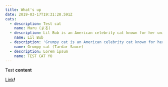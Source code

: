 ```yaml
---
title: What's up
date: 2019-03-17T19:31:20.591Z
cats:
  - description: Test cat
    name: Maru (まる)
  - description: Lil Bub is an American celebrity cat known for her unique appearance.
    name: Lil Bub
  - description: 'Grumpy cat is an American celebrity cat known for her grumpy appearance. '
    name: Grumpy cat (Tardar Sauce)
  - description: Lorem ipsum
    name: TEST CAT YO
---
```

Test **content**

[Link](#)**!**
